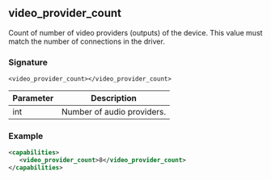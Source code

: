 ## video\_provider\_count

Count of number of video providers (outputs) of the device. This value must match the number of connections in the driver.


### Signature

`<video_provider_count></video_provider_count>`


| Parameter | Description |
| --- | --- |
| int | Number of audio providers. |


### Example

```xml
<capabilities>
   <video_provider_count>8</video_provider_count>
</capabilities>
```
